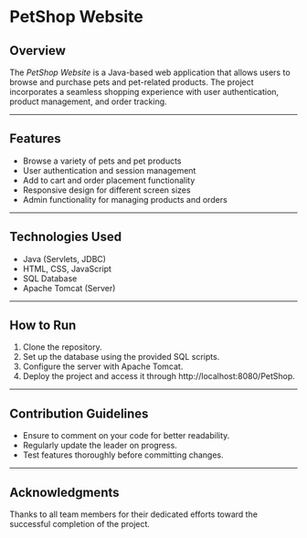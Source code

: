 # PetShop Website

## Overview
The *PetShop Website* is a Java-based web application that allows users to browse and purchase pets and pet-related products. The project incorporates a seamless shopping experience with user authentication, product management, and order tracking.

---

## Features
- Browse a variety of pets and pet products  
- User authentication and session management  
- Add to cart and order placement functionality  
- Responsive design for different screen sizes  
- Admin functionality for managing products and orders  

---

## Technologies Used
- Java (Servlets, JDBC)  
- HTML, CSS, JavaScript  
- SQL Database  
- Apache Tomcat (Server)  

---

## How to Run
1. Clone the repository.  
2. Set up the database using the provided SQL scripts.  
3. Configure the server with Apache Tomcat.  
4. Deploy the project and access it through http://localhost:8080/PetShop.  

---

## Contribution Guidelines
- Ensure to comment on your code for better readability.  
- Regularly update the leader on progress.  
- Test features thoroughly before committing changes.  

---

## Acknowledgments
Thanks to all team members for their dedicated efforts toward the successful completion of the project.
